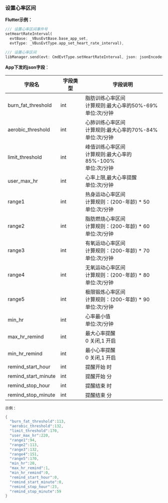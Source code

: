 ### 设置心率区间


**Flutter示例：**

```dart
/// 设置心率区间事件号
setHeartRateInterval(
  evtBase: _VBusEvtBase.base_app_set,
  evtType: _VBusEvtType.app_set_heart_rate_interval),

/// 设置心率区间
libManager.send(evt: CmdEvtType.setHeartRateInterval, json: jsonEncode(json));
```



**App下发的json字段**：

| 字段名              | 字段类型 | 字段说明                             |
| ------------------- | -------- | ------------------------------------ |
| burn_fat_threshold  | int      | 脂肪训练心率区间 <br />计算规则:最大心率的50%-69%<br />单位:次/分钟 |
| aerobic_threshold   | int      | 心肺训练心率区间 <br />计算规则:最大心率的70%-84%<br />单位:次/分钟 |
| limit_threshold     | int      | 峰值训练心率区间 <br />计算规则:最大心率的85%-100%<br />单位:次/分钟 |
| user_max_hr         | int      | 心率上限,最大心率提醒<br />单位:次/分钟 |
| range1              | int      | 热身运动心率区间<br />计算规则：(200-年龄) * 50<br />单位:次/分钟 |
| range2              | int      | 脂肪燃烧心率区间<br />计算规则：(200-年龄) * 60<br />单位:次/分钟 |
| range3              | int      | 有氧运动心率区间<br />计算规则：(200-年龄) * 70<br />单位:次/分钟 |
| range4              | int      | 无氧运动心率区间<br />计算规则：(200-年龄) * 80<br />单位:次/分钟 |
| range5              | int      | 极限锻炼心率区间<br />计算规则：(200-年龄) * 90<br />单位:次/分钟 |
| min_hr              | int      | 心率最小值<br />单位:次/分钟            |
| max_hr_remind       | int      | 最大心率提醒<br />0 关闭,1 开启 |
| min_hr_remind       | int      | 最小心率提醒<br />0 关闭,1 开启 |
| remind_start_hour   | int      | 提醒开始 时                          |
| remind_start_minute | int      | 提醒开始 分                          |
| remind_stop_hour    | int      | 提醒结束 时                          |
| remind_stop_minute  | int      | 提醒结束 分                          |

`示例：`

```c
{
  "burn_fat_threshold":113,
  "aerobic_threshold":132,
  "limit_threshold":170,
  "user_max_hr":220,
  "range1":94,
  "range2":113,
  "range3":132,
  "range4":151,
  "range5":170,
  "min_hr":20,
  "max_hr_remind":1,
  "min_hr_remind":0,
  "remind_start_hour":0,
  "remind_start_minute":0,
  "remind_stop_hour":23,
  "remind_stop_minute":59
}
```

